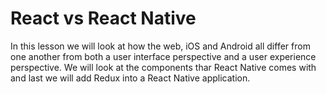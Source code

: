 React vs React Native
=====================

In this lesson we will look at how the web, iOS and Android all differ from one another from both a user interface perspective and a user experience perspective. We will look at the components thar React Native comes with and last we will add Redux into a React Native application.
